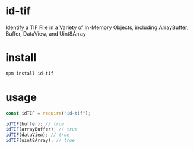 # id-tif
Identify a TIF File in a Variety of In-Memory Objects, including ArrayBuffer, Buffer, DataView, and Uint8Array

# install
```bash
npm install id-tif
```

# usage
```javascript
const idTIF = require("id-tif");

idTIF(buffer); // true
idTIF(arrayBuffer); // true
idTIF(dataView); // true
idTIF(uint8Array); // true
```